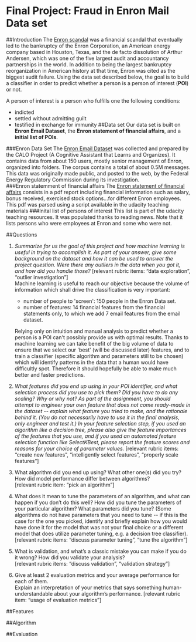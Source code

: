 # Final Project: Fraud in Enron Mail Data set

##Introduction
The [Enron scandal](https://en.wikipedia.org/wiki/Enron_scandal) was a financial scandal that eventually led to the bankruptcy of the Enron Corporation, 
an American energy company based in Houston, Texas, and the de facto dissolution of Arthur Andersen, 
which was one of the five largest audit and accountancy partnerships in the world. 
In addition to being the largest bankruptcy reorganization in American history at that time, 
Enron was cited as the biggest audit failure.
Using the data set described below, the goal is to build a classifier in order
to predict whether a person is a person of interest (**POI**) or not.  

A person of interest is a person who fulfills one the following conditions:
- indicted
- settled without admitting guilt
- testified in exchange for immunity
##Data set
Our data set is built on **Enron Email Dataset**, the **Enron 
statement of financial affairs**, and a **initial list of POIs**.  

###Enron Data Set 
 The [Enron Email Dataset](https://www.cs.cmu.edu/~./enron/) was collected and prepared by
  the CALO Project (A Cognitive Assistant that Learns and Organizes). 
It contains data from about 150 users, mostly senior management of Enron, 
organized into folders. The corpus contains a total of about 0.5M messages. 
This data was originally made public, and posted to the web, by the Federal Energy Regulatory 
Commission during its investigation.  
###Enron statemment of financial affairs
The [Enron statement of financial affairs](http://news.findlaw.com/hdocs/docs/enron/enron61702insiderpay.pdf)
consists in a pdf report including financial information such as salary, bonus received, 
exercised stock options...for different Enron employees. This pdf was parsed using a script
available in the udacity teaching materials
###Inital list of persons of interest
This list is part of the udacity teaching resources. It was populated thanks to reading news. Note 
that it lists persons who were employees at Enron and some who were not.


##Questions
1. *Summarize for us the goal of this project and how machine learning is useful in trying to 
accomplish it. As part of your answer, give some background on the dataset and how it can be 
used to answer the project question. Were there any outliers in the data when you got it, 
and how did you handle those?*
[relevant rubric items: “data exploration”, “outlier investigation”]  
Machine learning is useful to reach our objective because the volume of information which 
shall drive the classification is very important:
    - number of people to 'screen': 150 people in the Enron Data set.
    - number of features: 14 financial features from the financial statements only, to which we 
    add 7 email features from the email dataset.  
    
    Relying only on intuition and manual analysis to predict whether a person is a POI 
    can't possibly provide us with optimal results. Thanks to machine learning we can take 
    benefit of the big volume of data to ensure that we select our 'best' (will be discussed later)
    features, and to train a classifier (specific algorithm and parameters 
    still to be chosen) which will identify patterns in the data that a human would have 
    difficultly spot. Therefore it should hopefully be able to make much better and faster 
    predictions.

2. *What features did you end up using in your POI identifier, and what selection process did 
you use to pick them? Did you have to do any scaling? Why or why not? As part of the assignment,
 you should attempt to engineer your own feature that does not come ready-made in the dataset
  -- explain what feature you tried to make, and the rationale behind it. 
  (You do not necessarily have to use it in the final analysis, only engineer and test it.) 
  In your feature selection step, if you used an algorithm like a decision tree, please also 
  give the feature importances of the features that you use, and if you used an automated 
  feature selection function like SelectKBest, please report the feature scores and reasons for
   your choice of parameter values.* 
   [relevant rubric items: “create new features”, “intelligently select features”, “properly scale features”]

3. What algorithm did you end up using? What other one(s) did you try? How did model 
performance differ between algorithms?  
[relevant rubric item: “pick an algorithm”]

4. What does it mean to tune the parameters of an algorithm, and what can happen if you don’t
 do this well?  How did you tune the parameters of your particular algorithm? 
 What parameters did you tune? (Some algorithms do not have parameters that you need to tune
  -- if this is the case for the one you picked, identify and briefly explain how you would
   have done it for the model that was not your final choice or a different model that does 
   utilize parameter tuning, e.g. a decision tree classifier).  
   [relevant rubric items: “discuss parameter tuning”, “tune the algorithm”]

5. What is validation, and what’s a classic mistake you can make if you do it wrong? 
How did you validate your analysis?  
[relevant rubric items: “discuss validation”, “validation strategy”]

6. Give at least 2 evaluation metrics and your average performance for each of them.  
Explain an interpretation of your metrics that says something human-understandable about your 
algorithm’s performance. 
[relevant rubric item: “usage of evaluation metrics”]


##Features

##Algorithm

##Evaluation

